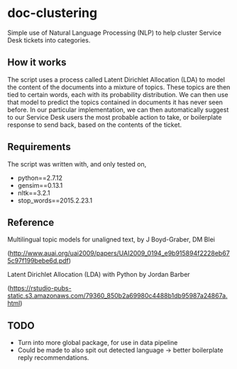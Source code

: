 # doc-clustering
Simple use of Natural Language Processing (NLP) to help cluster Service Desk tickets into categories.

## How it works
The script uses a process called Latent Dirichlet Allocation (LDA) to model the content of the documents into a mixture of topics. These topics are then tied to certain words, each with its probability distribution. We can then use that model to predict the topics contained in documents it has never seen before. In our particular implementation, we can then automatically suggest to our Service Desk users the most probable action to take, or boilerplate response to send back, based on the contents of the ticket.

## Requirements
The script was written with, and only tested on,
* python==2.7.12
* gensim==0.13.1
* nltk==3.2.1
* stop_words==2015.2.23.1 

## Reference
Multilingual topic models for unaligned text, by J Boyd-Graber, DM Blei

(http://www.auai.org/uai2009/papers/UAI2009_0194_e9b915894f2228eb675c97f199bebe6d.pdf)

Latent Dirichlet Allocation (LDA) with Python by Jordan Barber

(https://rstudio-pubs-static.s3.amazonaws.com/79360_850b2a69980c4488b1db95987a24867a.html)

## TODO
* Turn into more global package, for use in data pipeline
* Could be made to also spit out detected language -> better boilerplate reply recommendations.
